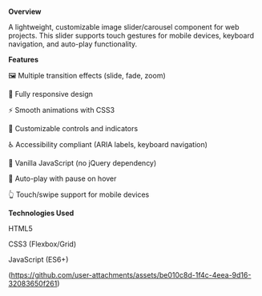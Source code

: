 **Overview**

A lightweight, customizable image slider/carousel component for web projects. This slider supports touch gestures for mobile devices, keyboard navigation, and auto-play functionality.

**Features**

🖼️ Multiple transition effects (slide, fade, zoom)

📱 Fully responsive design

⚡ Smooth animations with CSS3

🎨 Customizable controls and indicators

♿ Accessibility compliant (ARIA labels, keyboard navigation)

🚀 Vanilla JavaScript (no jQuery dependency)

🔄 Auto-play with pause on hover

👆 Touch/swipe support for mobile devices

**Technologies Used**

HTML5

CSS3 (Flexbox/Grid)

JavaScript (ES6+)

(https://github.com/user-attachments/assets/be010c8d-1f4c-4eea-9d16-32083650f261)
